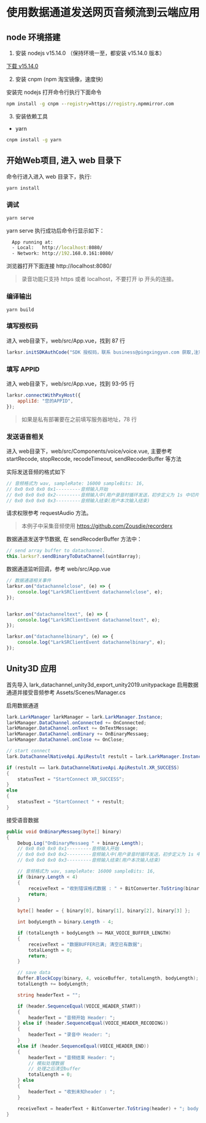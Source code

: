 # 使用数据通道发送网页音频流到云端应用

## node 环境搭建

1. 安装 nodejs v15.14.0 （保持环境一至，都安装 v15.14.0 版本）

[下载 v15.14.0](https://nodejs.org/download/release/v15.14.0/)

2. 安装 cnpm (npm 淘宝镜像，速度快)

安装完 nodejs 打开命令行执行下面命令

```cmd
npm install -g cnpm --registry=https://registry.npmmirror.com
```

3. 安装依赖工具

* yarn

```cmd
cnpm install -g yarn
```

## 开始Web项目, 进入 web 目录下

命令行进入进入 web 目录下，执行:

```cmd
yarn install
```

### 调试

```cmd
yarn serve
```

yarn serve 执行成功后命令行显示如下：

```cmd
  App running at:
  - Local:   http://localhost:8080/
  - Network: http://192.168.0.161:8080/
```

浏览器打开下面连接 http://localhost:8080/

> 录音功能只支持 https 或者 localhost，不要打开 ip 开头的连接。

### 编译输出

```
yarn build
```

### 填写授权码

进入 web目录下，web/src/App.vue，找到 87 行

```javascript
larksr.initSDKAuthCode("SDK 授权码，联系 business@pingxingyun.com 获取,注意是 SDK 本身的授权码，不是服务器上的授权")
```

### 填写 APPID

进入 web目录下，web/src/App.vue，找到 93-95 行

```javascript
larksr.connectWithPxyHost({
    appliId: "您的APPID",
});
```

> 如果是私有部署要在之前填写服务器地址，78 行

### 发送语音相关

进入 web目录下，web/src/Components/voice/voice.vue, 主要参考 startRecode, stopRecode, recodeTimeout, sendRecoderBuffer 等方法

实际发送音频的格式如下

```javascript
// 音频格式为 wav, sampleRate: 16000 sampleBits: 16,
// 0x0 0x0 0x0 0x1---------音频输入开始
// 0x0 0x0 0x0 0x2---------音频输入中(用户录音时循环发送，初步定义为 1s 中切片一次即发送一次音频)
// 0x0 0x0 0x0 0x3---------音频输入结束(用户本次输入结束)
```

请求权限参考 requestAudio 方法。

> 本例子中采集音频使用 https://github.com/Zousdie/recorderx

数据通道发送字节数据, 在 sendRecoderBuffer 方法中：

```javascript
// send array buffer to datachannel.
this.larksr?.sendBinaryToDataChannel(uint8array);
```

数据通道监听回调，参考 web/src/App.vue

```javascript
// 数据通道相关事件
larksr.on("datachannelclose", (e) => {
    console.log("LarkSRClientEvent datachannelclose", e);
});


larksr.on("datachanneltext", (e) => {
    console.log("LarkSRClientEvent datachanneltext", e);
});    

larksr.on("datachannelbinary", (e) => {
    console.log("LarkSRClientEvent datachannelbinary", e);
});
```

## Unity3D 应用

首先导入 lark_datachannel_unity3d_export_unity2019.unitypackage 启用数据通道并接受音频参考 Assets/Scenes/Manager.cs

启用数据通道

```cs
lark.LarkManager larkManager = lark.LarkManager.Instance;
larkManager.DataChannel.onConnected += OnConnected;
larkManager.DataChannel.onText += OnTextMessage;
larkManager.DataChannel.onBinary += OnBinaryMessaeg;
larkManager.DataChannel.onClose += OnClose;

// start connect
lark.DataChannelNativeApi.ApiRestult restult = lark.LarkManager.Instance.StartConnect();

if (restult == lark.DataChannelNativeApi.ApiRestult.XR_SUCCESS)
{
    statusText = "StartConnect XR_SUCCESS";
}
else
{
    statusText = "StartConnect " + restult;
}
```

接受语音数据

```cs
public void OnBinaryMessaeg(byte[] binary)
{
    Debug.Log("OnBinaryMessaeg " + binary.Length);
    // 0x0 0x0 0x0 0x1---------音频输入开始
    // 0x0 0x0 0x0 0x2---------音频输入中(用户录音时循环发送，初步定义为 1s 中切片一次即发送一次音频)
    // 0x0 0x0 0x0 0x3---------音频输入结束(用户本次输入结束)

    // 音频格式为 wav, sampleRate: 16000 sampleBits: 16,
    if (binary.Length < 4)
    {
        receiveText = "收到错误格式数据 : " + BitConverter.ToString(binary);
        return;
    }

    byte[] header = { binary[0], binary[1], binary[2], binary[3] };

    int bodyLength = binary.Length - 4;

    if (totalLength + bodyLength >= MAX_VOICE_BUFFER_LENGTH)
    {
        receiveText = "数据BUFFER已满; 清空已有数据";
        totalLength = 0;
        return;
    }

    // save data
    Buffer.BlockCopy(binary, 4, voiceBuffer, totalLength, bodyLength);
    totalLength += bodyLength;

    string headerText = "";

    if (header.SequenceEqual(VOICE_HEADER_START))
    {
        headerText = "音频开始 Header: ";
    } else if (header.SequenceEqual(VOICE_HEADER_RECODING))
    {
        headerText = "录音中 Header: ";
    }
    else if (header.SequenceEqual(VOICE_HEADER_END))
    {
        headerText = "音频结束 Header: ";
        // 模拟处理数据
        // 处理之后清空buffer
        totalLength = 0;
    } else
    {
        headerText = "收到未知header : ";
    }

    receiveText = headerText + BitConverter.ToString(header) + "; body length : " + bodyLength + "; total length " + totalLength;
}
```
